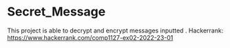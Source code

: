 # Secret_Message
This project is able to decrypt and encrypt messages inputted . Hackerrank: https://www.hackerrank.com/comp1127-ex02-2022-23-01
